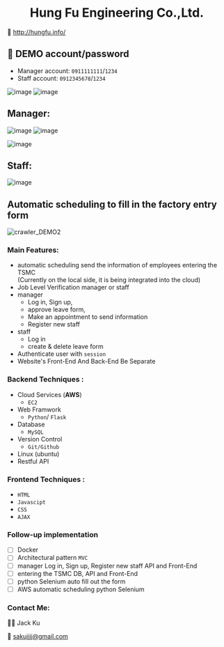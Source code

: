 <h1 align="center">Hung Fu Engineering Co.,Ltd.</h1>

🔗<a> http://hungfu.info/


  ## 🔑 DEMO account/password
- Manager account: `0911111111`/`1234`
- Staff account: `0912345678`/`1234`


![image](https://user-images.githubusercontent.com/95430501/221372056-2c14efbf-471a-4834-9e14-b663c3423a76.png)
![image](https://user-images.githubusercontent.com/95430501/221372510-2bb95085-72fe-4453-8d1f-30aeb00795c6.png)
## Manager:
![image](https://user-images.githubusercontent.com/95430501/222236922-982107d9-f7fc-42fa-8114-33b1c7cf11b5.png)
![image](https://user-images.githubusercontent.com/95430501/222237318-4edeb6ff-1ed7-49a5-aca5-2663de50edee.png)

![image](https://user-images.githubusercontent.com/95430501/222237165-48b792af-f79f-496f-9b24-4265976c74ad.png)


## Staff:
![image](https://user-images.githubusercontent.com/95430501/221372532-b0d9cb74-3b0e-40a6-8d6a-9a1d187024f4.png)
  
## Automatic scheduling to fill in the factory entry form
![crawler_DEMO2](https://user-images.githubusercontent.com/95430501/229868298-06feabd7-180f-4845-a57f-9daa5fda7679.gif)

### Main Features:
- automatic scheduling send the information of employees entering the TSMC
  <br>(Currently on the local side, it is being integrated into the cloud)
- Job Level Verification manager or staff
- manager 
  - Log in, Sign up, 
  - approve leave form, 
  - Make an appointment to send information
  - Register new staff
- staff 
  - Log in
  - create & delete leave form
- Authenticate user with `session`
- Website's Front-End And Back-End Be Separate
### Backend Techniques :

- Cloud Services (**AWS**)
  - `EC2`
- Web Framwork
  - `Python`/ `Flask`
- Database
  - `MySQL`
- Version Control
  - `Git/Github`
- Linux (ubuntu)
- Restful API
  
### Frontend Techniques :

- `HTML`
- `Javascipt`
- `CSS`
- `AJAX`

### Follow-up implementation

-   [ ] Docker
-   [ ] Architectural pattern `MVC`
-   [ ] manager Log in, Sign up, Register new staff API and Front-End
-   [ ] entering the TSMC DB, API and Front-End
-   [ ] python Selenium auto fill out the form
-   [ ] AWS automatic scheduling python Selenium
### Contact Me:

👩‍💻 Jack Ku

📩 sakujjjj@gmail.com
